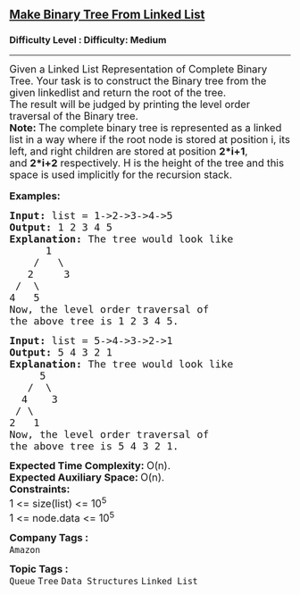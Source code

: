 <h2><a href="https://www.geeksforgeeks.org/problems/make-binary-tree/1">Make Binary Tree From Linked List</a></h2><h3>Difficulty Level : Difficulty: Medium</h3><hr><div class="problems_problem_content__Xm_eO"><p><span style="font-size: 18px;">Given a Linked List Representation of Complete Binary Tree. Your task is to construct the Binary tree from the given linkedlist and return the root of the tree.<br>The result will be judged by printing the level order traversal of the Binary tree.&nbsp;</span><br><span style="font-size: 18px;"><strong>Note:&nbsp;</strong>The complete binary tree is represented as a linked list in a way where if the root node is stored at position i, its left, and right children are stored at position&nbsp;<strong>2*i+1</strong>, and&nbsp;<strong>2*i+2</strong>&nbsp;respectively.&nbsp;</span><span style="font-size: 18px;">H is the height of the tree and this space is used implicitly for the recursion stack.</span><br><br><span style="font-size: 18px;"><strong>Examples:</strong></span></p>
<pre><span style="font-size: 18px;"><strong>Input: </strong>list = 1-&gt;2-&gt;3-&gt;4-&gt;5
<strong>Output: </strong>1 2 3 4 5<strong>
Explanation: </strong>The tree would look like
&nbsp; &nbsp;   1
  &nbsp; /&nbsp;  \
 &nbsp; 2&nbsp;  &nbsp; 3
 /&nbsp;&nbsp;\
4&nbsp; &nbsp;5
Now, the level order traversal of
the above tree is 1 2 3 4 5.</span>
</pre>
<pre><span style="font-size: 18px;"><strong>Input: </strong>list = 5-&gt;4-&gt;3-&gt;2-&gt;1
<strong>Output: </strong>5 4 3 2 1<strong>
Explanation: </strong>The tree would look like</span>
<span style="font-size: 18px;">  &nbsp;  5
&nbsp; &nbsp;/&nbsp; \
 &nbsp;4&nbsp; &nbsp; 3
 /&nbsp;\
2&nbsp; &nbsp;1
Now, the level order traversal of
the above tree is 5 4 3 2 1.</span></pre>
<p><span style="font-size: 18px;"><strong>Expected Time Complexity:&nbsp;</strong>O(n).<br><strong>Expected Auxiliary Space:&nbsp;</strong>O(n).<br></span><span style="font-size: 18px;"><strong>Constraints:</strong><br>1 &lt;= size(list) &lt;= 10<sup>5</sup><br>1 &lt;= node.data &lt;= 10<sup>5</sup></span></p></div><p><span style=font-size:18px><strong>Company Tags : </strong><br><code>Amazon</code>&nbsp;<br><p><span style=font-size:18px><strong>Topic Tags : </strong><br><code>Queue</code>&nbsp;<code>Tree</code>&nbsp;<code>Data Structures</code>&nbsp;<code>Linked List</code>&nbsp;